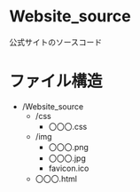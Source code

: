 # Website_source
公式サイトのソースコード  
# ファイル構造
- /Website_source  
    - /css  
        - 〇〇〇.css  
    - /img  
        - 〇〇〇.png  
        - 〇〇〇.jpg  
        - favicon.ico  
    - 〇〇〇.html
